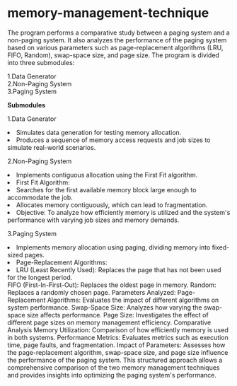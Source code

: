 # memory-management-technique
<p> The program performs a comparative study between a paging system and a non-paging system. It also analyzes the performance of the paging system based on various parameters such as page-replacement algorithms (LRU, FIFO, Random), swap-space size, and page size. The program is divided into three submodules:

1.Data Generator <br>
2.Non-Paging System <br>
3.Paging System <br>

<b>Submodules</b> <br>

1.Data Generator

<li>Simulates data generation for testing memory allocation.</li>
<li>Produces a sequence of memory access requests and job sizes to simulate real-world scenarios.<br>
  
2.Non-Paging System</li>

<li>Implements contiguous allocation using the First Fit algorithm.</li>
<li>First Fit Algorithm:</li>
  <li>Searches for the first available memory block large enough to accommodate the job.</li>
  <li>Allocates memory contiguously, which can lead to fragmentation.</li>
<li>Objective: To analyze how efficiently memory is utilized and the system's performance with varying job sizes and memory demands.<br>
  
3.Paging System

<li>Implements memory allocation using paging, dividing memory into fixed-sized pages.</li>
<li>Page-Replacement Algorithms:</li>
<li>LRU (Least Recently Used): Replaces the page that has not been used for the longest period.</li>
FIFO (First-In-First-Out): Replaces the oldest page in memory.
Random: Replaces a randomly chosen page.
Parameters Analyzed:
Page-Replacement Algorithms: Evaluates the impact of different algorithms on system performance.
Swap-Space Size: Analyzes how varying the swap-space size affects performance.
Page Size: Investigates the effect of different page sizes on memory management efficiency.
Comparative Analysis
Memory Utilization: Comparison of how efficiently memory is used in both systems.
Performance Metrics: Evaluates metrics such as execution time, page faults, and fragmentation.
Impact of Parameters: Assesses how the page-replacement algorithm, swap-space size, and page size influence the performance of the paging system.
This structured approach allows a comprehensive comparison of the two memory management techniques and provides insights into optimizing the paging system's performance.





</p>
